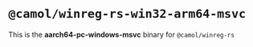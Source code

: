 # `@camol/winreg-rs-win32-arm64-msvc`

This is the **aarch64-pc-windows-msvc** binary for `@camol/winreg-rs`
